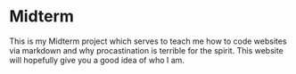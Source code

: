 
# Midterm
This is my Midterm project which serves to teach me how to code websites via markdown and why procastination is terrible for the spirit. This website will hopefully give you a good idea of who I am.
